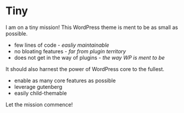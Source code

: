 # Tiny

I am on a tiny mission! This WordPress theme is ment to be as small as possible.

* few lines of code - _easliy maintainable_
* no bloating features - _far from plugin territory_
* does not get in the way of plugins - _the way WP is ment to be_


It should also harnest the power of WordPress core to the fullest.

* enable as many core features as possible
* leverage gutenberg
* easily child-themable

Let the mission commence!

